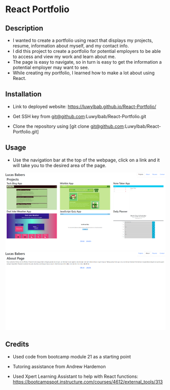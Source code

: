 # React Portfolio

## Description

- I wanted to create a portfolio using react that displays my projects, resume, information about myself, and my contact info.
- I did this project to create a portfolio for potential employers to be able to access and view my work and learn about me.
- The page is easy to navigate, so in turn is easy to get the information a potential employer may want to see. 
- While creating my portfolio, I learned how to make a lot about using React. 

## Installation

- Link to deployed website: https://luwylbab.github.io/React-Portfolio/

- Get SSH key from git@github.com:Luwylbab/React-Portfolio.git

- Clone the repository using [git clone git@github.com:Luwylbab/React-Portfolio.git]

## Usage

- Use the navigation bar at the top of the webpage, click on a link and it will take you to the desired area of the page.

![first screenshot of the webpage](./src/assets/images/Portfolio(1).png)
![second screenshot of the webpage](./src/assets/images/Portfolio(2).png)

## Credits

- Used code from bootcamp module 21 as a starting point

- Tutoring assistance from Andrew Hardemon

- Used Xpert Learning Assistant to help with React functions: https://bootcampspot.instructure.com/courses/4612/external_tools/313